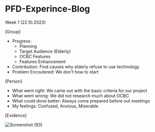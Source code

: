 # PFD-Experince-Blog

Week 1 (22.10.2023)

[Group]
* Progress: 
  - Planning
  - Target Audience (Elderly)
  - OCBC Features
  - Features Enhancement
* Contribution: Find causes why elderly refuse to use technology
* Problem Encoutered: We don't how to start 


[Person]
* What went right: We came out with the basic criteria for our project
* What went wrong: We did not research much about OCBC
* What could done better: Always come prepared before out meetings 
* My feelings: Confused, Anxious, Miserable 

[Evidence]

![Screenshot (93)](https://github.com/jinjie-9/PFD-Experince-Blog/assets/115684616/8a08afa0-37b8-48b5-b466-a877ad5d8837)
